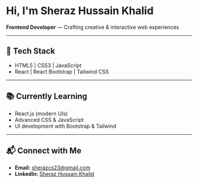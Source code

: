 # Hi, I'm Sheraz Hussain Khalid  

**Frontend Developer** — Crafting creative & interactive web experiences  

---

## 🚀 Tech Stack
- HTML5 | CSS3 | JavaScript  
- React | React Bootstrap | Tailwind CSS  

---

## 📚 Currently Learning
- React.js (modern UIs)  
- Advanced CSS & JavaScript  
- UI development with Bootstrap & Tailwind  

---

## 📬 Connect with Me
- **Email:** [sherazcs23@gmail.com](mailto:sherazcs23@gmail.com)  
- **LinkedIn:** [Sheraz Hussain Khalid](https://www.linkedin.com/in/sheraz-hussain-khalid-8188b4294/)  
